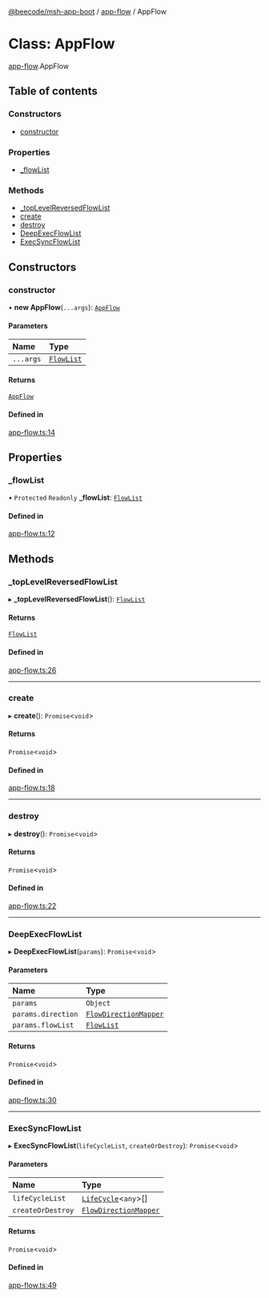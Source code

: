 [@beecode/msh-app-boot](../README.md) / [app-flow](../modules/app_flow.md) / AppFlow

# Class: AppFlow

[app-flow](../modules/app_flow.md).AppFlow

## Table of contents

### Constructors

- [constructor](app_flow.AppFlow.md#constructor)

### Properties

- [\_flowList](app_flow.AppFlow.md#_flowlist)

### Methods

- [\_topLevelReversedFlowList](app_flow.AppFlow.md#_toplevelreversedflowlist)
- [create](app_flow.AppFlow.md#create)
- [destroy](app_flow.AppFlow.md#destroy)
- [DeepExecFlowList](app_flow.AppFlow.md#deepexecflowlist)
- [ExecSyncFlowList](app_flow.AppFlow.md#execsyncflowlist)

## Constructors

### constructor

• **new AppFlow**(`...args`): [`AppFlow`](app_flow.AppFlow.md)

#### Parameters

| Name | Type |
| :------ | :------ |
| `...args` | [`FlowList`](../modules/app_flow.md#flowlist) |

#### Returns

[`AppFlow`](app_flow.AppFlow.md)

#### Defined in

[app-flow.ts:14](https://github.com/beecode-rs/msh-app-boot/blob/ff89a8e/src/app-flow.ts#L14)

## Properties

### \_flowList

• `Protected` `Readonly` **\_flowList**: [`FlowList`](../modules/app_flow.md#flowlist)

#### Defined in

[app-flow.ts:12](https://github.com/beecode-rs/msh-app-boot/blob/ff89a8e/src/app-flow.ts#L12)

## Methods

### \_topLevelReversedFlowList

▸ **_topLevelReversedFlowList**(): [`FlowList`](../modules/app_flow.md#flowlist)

#### Returns

[`FlowList`](../modules/app_flow.md#flowlist)

#### Defined in

[app-flow.ts:26](https://github.com/beecode-rs/msh-app-boot/blob/ff89a8e/src/app-flow.ts#L26)

___

### create

▸ **create**(): `Promise`\<`void`\>

#### Returns

`Promise`\<`void`\>

#### Defined in

[app-flow.ts:18](https://github.com/beecode-rs/msh-app-boot/blob/ff89a8e/src/app-flow.ts#L18)

___

### destroy

▸ **destroy**(): `Promise`\<`void`\>

#### Returns

`Promise`\<`void`\>

#### Defined in

[app-flow.ts:22](https://github.com/beecode-rs/msh-app-boot/blob/ff89a8e/src/app-flow.ts#L22)

___

### DeepExecFlowList

▸ **DeepExecFlowList**(`params`): `Promise`\<`void`\>

#### Parameters

| Name | Type |
| :------ | :------ |
| `params` | `Object` |
| `params.direction` | [`FlowDirectionMapper`](../enums/app_flow.FlowDirectionMapper.md) |
| `params.flowList` | [`FlowList`](../modules/app_flow.md#flowlist) |

#### Returns

`Promise`\<`void`\>

#### Defined in

[app-flow.ts:30](https://github.com/beecode-rs/msh-app-boot/blob/ff89a8e/src/app-flow.ts#L30)

___

### ExecSyncFlowList

▸ **ExecSyncFlowList**(`lifeCycleList`, `createOrDestroy`): `Promise`\<`void`\>

#### Parameters

| Name | Type |
| :------ | :------ |
| `lifeCycleList` | [`LifeCycle`](life_cycle.LifeCycle.md)\<`any`\>[] |
| `createOrDestroy` | [`FlowDirectionMapper`](../enums/app_flow.FlowDirectionMapper.md) |

#### Returns

`Promise`\<`void`\>

#### Defined in

[app-flow.ts:49](https://github.com/beecode-rs/msh-app-boot/blob/ff89a8e/src/app-flow.ts#L49)
